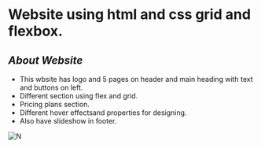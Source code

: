 # Website using html and css grid and flexbox.

## _About Website_
- This wbsite has logo and 5 pages on header and main heading with text and buttons on left.
- Different section using flex and grid.
- Pricing plans section.
- Different hover effectsand properties for designing.
- Also have slideshow in footer.

![N](../images/Welcome%20Ghazi%20(1).png)